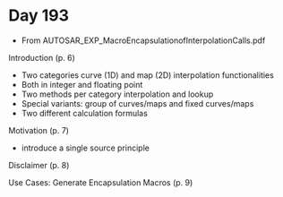 # Day 193

* From AUTOSAR\_EXP\_MacroEncapsulationofInterpolationCalls.pdf

Introduction (p. 6)
* Two categories curve (1D) and map (2D) interpolation functionalities
* Both in integer and floating point
* Two methods per category interpolation and lookup
* Special variants: group of curves/maps and fixed curves/maps
* Two different calculation formulas

Motivation (p. 7)
* introduce a single source principle

Disclaimer (p. 8)

Use Cases: Generate Encapsulation Macros (p. 9)
